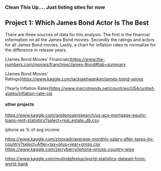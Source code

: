 ### Clean This Up....  Just listing sites for now

## Project 1: Which James Bond Actor Is The Best

There are three sources of data for this analysis.  The first is the financial information on all the James Bond movies.  Secondly the ratings and actors for all James Bond movies.  Lastly, a chart for inflation rates to normalize for the difference in release years.

[James Bond Movies' Financials]https://www.the-numbers.com/movies/franchise/James-Bond#tab=summary

[James Bond Movies' Ratings]https://www.kaggle.com/jackjaehwankim/james-bond-series

[Yearly Inflation Rates]https://www.macrotrends.net/countries/USA/united-states/inflation-rate-cpi




#### other projects
https://www.kaggle.com/goldenoakresearch/us-acs-mortgage-equity-loans-rent-statistics?select=real_estate_db.csv

iphone as % of avg income

https://www.kaggle.com/zinovadr/average-monthly-salary-after-taxes-by-country?select=After+tax+plus+year+gross.csv
https://www.kaggle.com/zerryberry/iphone-prices-country-wise

https://www.kaggle.com/mutindafestus/world-statistics-dataset-from-world-bank